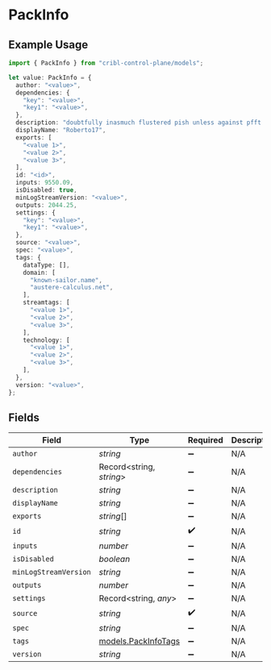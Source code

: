 # PackInfo

## Example Usage

```typescript
import { PackInfo } from "cribl-control-plane/models";

let value: PackInfo = {
  author: "<value>",
  dependencies: {
    "key": "<value>",
    "key1": "<value>",
  },
  description: "doubtfully inasmuch flustered pish unless against pfft circa",
  displayName: "Roberto17",
  exports: [
    "<value 1>",
    "<value 2>",
    "<value 3>",
  ],
  id: "<id>",
  inputs: 9550.09,
  isDisabled: true,
  minLogStreamVersion: "<value>",
  outputs: 2044.25,
  settings: {
    "key": "<value>",
    "key1": "<value>",
  },
  source: "<value>",
  spec: "<value>",
  tags: {
    dataType: [],
    domain: [
      "known-sailor.name",
      "austere-calculus.net",
    ],
    streamtags: [
      "<value 1>",
      "<value 2>",
      "<value 3>",
    ],
    technology: [
      "<value 1>",
      "<value 2>",
      "<value 3>",
    ],
  },
  version: "<value>",
};
```

## Fields

| Field                                            | Type                                             | Required                                         | Description                                      |
| ------------------------------------------------ | ------------------------------------------------ | ------------------------------------------------ | ------------------------------------------------ |
| `author`                                         | *string*                                         | :heavy_minus_sign:                               | N/A                                              |
| `dependencies`                                   | Record<string, *string*>                         | :heavy_minus_sign:                               | N/A                                              |
| `description`                                    | *string*                                         | :heavy_minus_sign:                               | N/A                                              |
| `displayName`                                    | *string*                                         | :heavy_minus_sign:                               | N/A                                              |
| `exports`                                        | *string*[]                                       | :heavy_minus_sign:                               | N/A                                              |
| `id`                                             | *string*                                         | :heavy_check_mark:                               | N/A                                              |
| `inputs`                                         | *number*                                         | :heavy_minus_sign:                               | N/A                                              |
| `isDisabled`                                     | *boolean*                                        | :heavy_minus_sign:                               | N/A                                              |
| `minLogStreamVersion`                            | *string*                                         | :heavy_minus_sign:                               | N/A                                              |
| `outputs`                                        | *number*                                         | :heavy_minus_sign:                               | N/A                                              |
| `settings`                                       | Record<string, *any*>                            | :heavy_minus_sign:                               | N/A                                              |
| `source`                                         | *string*                                         | :heavy_check_mark:                               | N/A                                              |
| `spec`                                           | *string*                                         | :heavy_minus_sign:                               | N/A                                              |
| `tags`                                           | [models.PackInfoTags](../models/packinfotags.md) | :heavy_minus_sign:                               | N/A                                              |
| `version`                                        | *string*                                         | :heavy_minus_sign:                               | N/A                                              |